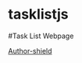 # tasklistjs

#Task List Webpage

[Author-shield]





[Author-shield]: https://img.shields.io/badge/AUTHOR:%20Abdurrahman%20Oyediran-red
